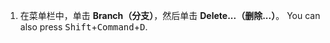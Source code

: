 1. 在菜单栏中，单击 **Branch（分支）**，然后单击 **Delete...（删除...）**。 You can also press <kbd>Shift</kbd>+<kbd>Command</kbd>+<kbd>D</kbd>.
